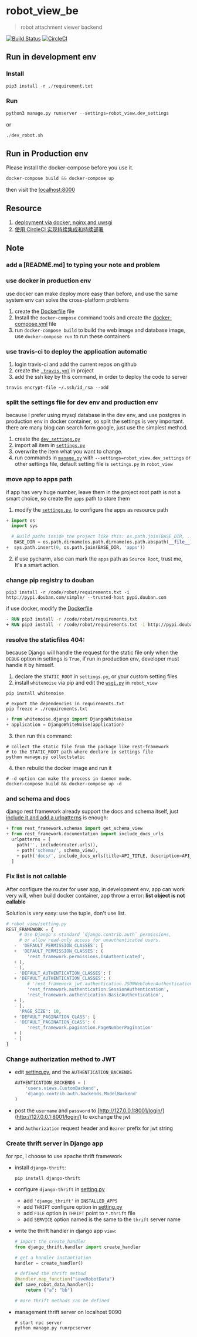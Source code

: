 # robot_view_be

> robot attachment viewer backend

[![Build Status](https://travis-ci.org/Raoul1996/robot_view_be.svg?branch=prod)](https://travis-ci.org/Raoul1996/robot_view_be)
[![CircleCI](https://circleci.com/gh/Raoul1996/robot_view_be/tree/dev.svg?style=svg)](https://circleci.com/gh/Raoul1996/robot_view_be/tree/dev)

## Run in development env

### Install

```py
pip3 install -r ./requirement.txt
```
### Run

```py
python3 manage.py runserver --settings=robot_view.dev_settings
```
or

```py
./dev_robot.sh
```
## Run in Production env

Please install the docker-compose before you use it.

```py
docker-compose build && docker-compose up
```
then visit the [localhost:8000](http://localhost:8000)

## Resource
1. [deployment via docker, nginx and uwsgi](https://github.com/yiyuhao/SanHui/tree/master/docker)
2. [使用 CircleCI 实现持续集成和持续部署](https://ruiming.me/continuous-integration-and-deployment/)
## Note

### add a [README.md] to typing your note and problem

### use docker in production env
use docker can make deploy more easy than before, and use the same system env can solve the cross-platform problems

1. create the [Dockerfile](Dockerfile) file
2. Install the `docker-compose` command tools and create the [docker-compose.yml](docker-compose.yml) file
3. run `docker-compose build` to build the web image and database image, use `docker-compose run` to run these containers

### use travis-ci to deploy the application automatic
1. login travis-ci and add the current repos on github
2. create the [`.travis.yml`](.travis.yml) in project
3. add the ssh key by this command, in order to deploy the code to server

```shell
travis encrypt-file ~/.ssh/id_rsa --add
```
### split the settings file for dev env and production env

because I prefer using mysql database in the dev env, and use postgres in production env in docker container, so split the settings is very important.
there are many blog can search form google, just use the simplest method.

1. create the [`dev_settings.py`](robot_view/dev_settings.py)
2. import all item in [`settings.py`](robot_view/settings.py)
3. overwrite the item what you want to change.
4. run commands in [`manage.py`](manage.py) with `--settings=robot_view.dev_settings` or other settings file, default setting file is `settings.py` in `robot_view`

### move app to apps path
if app has very huge number, leave them in the project root path is not a smart choice, so create the `apps` path to store them

1. modify the [`settings.py`](robot_view/settings.py), to configure the apps as resource path

```py
+ import os
  import sys

  # Build paths inside the project like this: os.path.join(BASE_DIR, ...)
   BASE_DIR = os.path.dirname(os.path.dirname(os.path.abspath(__file__)))
+  sys.path.insert(0, os.path.join(BASE_DIR, 'apps'))
```
2. if use pycharm, also can mark the `apps` path as `Source Root`, trust me, It's a smart action.

### change pip registry to douban

```shell
pip3 install -r /code/robot/requirements.txt -i http://pypi.douban.com/simple/ --trusted-host pypi.douban.com
```
if use docker, modify the [Dockerfile](Dockerfile)

```Dockerfile
- RUN pip3 install -r /code/robot/requirements.txt
+ RUN pip3 install -r /code/robot/requirements.txt -i http://pypi.douban.com/simple/ --trusted-host pypi.douban.com
```
### resolve the staticfiles 404:

because Django will handle the request for the static file only when the `DEBUG` option in settings is `True`, if run in production env, developer must handle it by himself.

1. declare the `STATIC_ROOT` in `settings.py`, or your custom setting files
2. install `whitenoise` via pip and edit the [`wsgi.py`](robot_view/wsgi.py) in `robot_view`

```shell
pip install whitenoise

# export the dependencies in requirements.txt
pip freeze > ./requirements.txt
```
```py
+ from whitenoise.django import DjangoWhiteNoise
+ application = DjangoWhiteNoise(application)
```
3. then run this command:

```shell
# collect the static file from the package like rest-framework
# to the STATIC_ROOT path where declare in settings file
python manage.py collectstatic
```
4. then rebuild the docker image and run it

```shell
# -d option can make the process in daemon mode.
docker-compose build && docker-compose up -d
```
### and schema and docs

django rest framework already support the docs and schema itself, just [include it and add a urlpatterns](apps/snippets/urls.py) is enough:

```py
+ from rest_framework.schemas import get_schema_view
+ from rest_framework.documentation import include_docs_urls
  urlpatterns = [
    path('', include(router.urls)),
    + path('schema/', schema_view),
    + path('docs/', include_docs_urls(title=API_TITLE, description=API_DESCRIPTION))
  ]
```
### Fix list is not callable

After configure the router for user app, in development env, app can work very will, when build docker container, app throw a error: **list object is not callable**

Solution is very easy: use the tuple, don't use list.

```py
# robot_view/setting.py
REST_FRAMEWORK = {
     # Use Django's standard `django.contrib.auth` permissions,
     # or allow read-only access for unauthenticated users.
   -  'DEFAULT_PERMISSION_CLASSES': [
   +  'DEFAULT_PERMISSION_CLASSES': (
        'rest_framework.permissions.IsAuthenticated',
   + ),
   - ),
   - 'DEFAULT_AUTHENTICATION_CLASSES': [
   + 'DEFAULT_AUTHENTICATION_CLASSES': (
        # 'rest_framework_jwt.authentication.JSONWebTokenAuthentication',
        'rest_framework.authentication.SessionAuthentication',
        'rest_framework.authentication.BasicAuthentication',
   + ),
   - ],
     'PAGE_SIZE': 10,
   + 'DEFAULT_PAGINATION_CLASS': [
   - 'DEFAULT_PAGINATION_CLASS': (
        'rest_framework.pagination.PageNumberPagination'
   + )
   - ]
}
```
### Change authorization method to JWT

- edit [setting.py](./robot_view/setting.py), and the `AUTHENTICATION_BACKENDS`

    ```py
    AUTHENTICATION_BACKENDS = (
        'users.views.CustomBackend',
        'django.contrib.auth.backends.ModelBackend'
    )
    ```

- post the `username` and `password` to [http://127.0.0.1:8001/login/](http://127.0.0.1:8001/login/) to exchange the jwt
- and `Authorization` request header and `Bearer` prefix for jwt string

### Create thrift server in Django app

for rpc, I choose to use apache thrift framework

- install `django-thrift`:

    ```shell
    pip install django-thrift
    ```
- configure `django-thrift` in [setting.py](./robot_view/setting.py)
    - add `'django_thrift'` in `INSTALLED_APPS`
    - add `THRIFT` configure option in [setting.py](./robot_view/setting.py)
    - add `FILE` option in `THRIFT` point to `*.thrift` file
    - add `SERVICE` option named is the same to the `thrift` server name

- write the thrift handler in django app `view`:

    ```py
    # import the create_handler
    from django_thrift.handler import create_handler

    # get a handler instantiation
    handler = create_handler()

    # defined the thrift method
    @handler.map_function("saveRobotData")
    def save_robot_data_handler():
        return {"a": "bb"}

    # more thrift methods can be defined
    ```

- management thrift server on localhost 9090

    ```shell
    # start rpc server
    python manage.py runrpcserver
    ```

